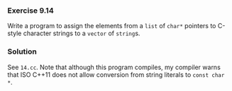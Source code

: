 ### Exercise 9.14

Write a program to assign the elements from a `list` of `char*` pointers to
C-style character strings to a `vector` of `string`s.

### Solution

See `14.cc`. Note that although this program compiles, my compiler warns that
ISO C++11 does not allow conversion from string literals to `const char *`.
